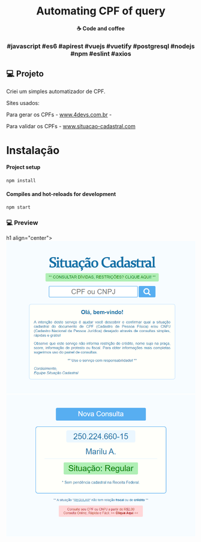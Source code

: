 
<h1 align="center">
   Automating CPF of query
</h1>


<h4 align="center">
  ☕ Code and coffee
</h4>


<h3 align="center">
  #javascript #es6 #apirest #vuejs #vuetify #postgresql #nodejs #npm #eslint #axios 
</h3>


## 💻 Projeto

Criei um simples automatizador de CPF.

Sites usados:

Para gerar os CPFs - www.4devs.com.br  -

Para validar os CPFs - www.situacao-cadastral.com

# Instalação

#### Project setup
```
npm install
```

#### Compiles and hot-reloads for development
```
npm start
```

### 💻 Preview

h1 align="center">
    <img alt="Be The Hero" src="https://github.com/michelbernardods/automating-cpf-query/blob/master/photo1.PNG"  />
    <img alt="Be The Hero" src="https://github.com/michelbernardods/automating-cpf-query/blob/master/photo2.PNG"  />
</h1>
